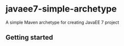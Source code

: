 # javaee7-simple-archetype
A simple Maven archetype for creating JavaEE 7 project

## Getting started
